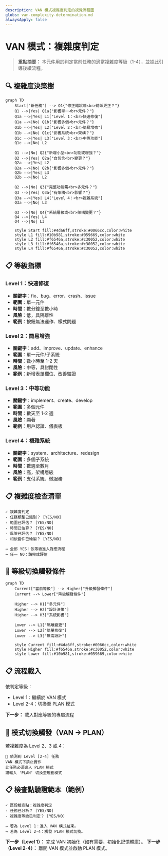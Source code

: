 ```yaml
---
description: VAN 模式複雜度判定的視覺流程圖
globs: van-complexity-determination.md
alwaysApply: false
---
```


# VAN 模式：複雜度判定

> **重點摘要：** 本元件用於判定當前任務的適當複雜度等級（1-4），並據此引導後續流程。

## 🔍 複雜度決策樹

```mermaid
graph TD
    Start["新任務"] --> Q1{"修正錯誤或<br>錯誤更正？"}
    Q1 -->|Yes| Q1a{"影響單一<br>元件？"}
    Q1a -->|Yes| L1["Level 1：<br>快速修復"]
    Q1a -->|No| Q1b{"影響多個<br>元件？"}
    Q1b -->|Yes| L2["Level 2：<br>簡易增強"]
    Q1b -->|No| Q1c{"影響系統<br>架構？"}
    Q1c -->|Yes| L3["Level 3：<br>中等功能"]
    Q1c -->|No| L2

    Q1 -->|No| Q2{"新增小型<br>功能或增強？"}
    Q2 -->|Yes| Q2a{"自包含<br>變更？"}
    Q2a -->|Yes| L2
    Q2a -->|No| Q2b{"影響多個<br>元件？"}
    Q2b -->|Yes| L3
    Q2b -->|No| L2

    Q2 -->|No| Q3{"完整功能需<br>多元件？"}
    Q3 -->|Yes| Q3a{"有架構<br>影響？"}
    Q3a -->|Yes| L4["Level 4：<br>複雜系統"]
    Q3a -->|No| L3

    Q3 -->|No| Q4{"系統層級或<br>架構變更？"}
    Q4 -->|Yes| L4
    Q4 -->|No| L3

    style Start fill:#4da6ff,stroke:#0066cc,color:white
    style L1 fill:#10b981,stroke:#059669,color:white
    style L2 fill:#f6546a,stroke:#c30052,color:white
    style L3 fill:#f6546a,stroke:#c30052,color:white
    style L4 fill:#f6546a,stroke:#c30052,color:white
```

## 📋 等級指標

### Level 1：快速修復

- **關鍵字**：fix、bug、error、crash、issue
- **範圍**：單一元件
- **時間**：數分鐘至數小時
- **風險**：低，具隔離性
- **範例**：按鈕無法運作、樣式問題

### Level 2：簡易增強

- **關鍵字**：add、improve、update、enhance
- **範圍**：單一元件/子系統
- **時間**：數小時至 1-2 天
- **風險**：中等，具封閉性
- **範例**：新增表單欄位、改善驗證

### Level 3：中等功能

- **關鍵字**：implement、create、develop
- **範圍**：多個元件
- **時間**：數天至 1-2 週
- **風險**：顯著
- **範例**：用戶認證、儀表板

### Level 4：複雜系統

- **關鍵字**：system、architecture、redesign
- **範圍**：多個子系統
- **時間**：數週至數月
- **風險**：高，架構層級
- **範例**：支付系統、微服務

## 📋 複雜度檢查清單

```
✓ 複雜度判定
- 任務類型已識別？ [YES/NO]
- 範圍已評估？ [YES/NO]
- 時間已估算？ [YES/NO]
- 風險已評估？ [YES/NO]
- 相依套件已繪製？ [YES/NO]

→ 全部 YES：依等級進入對應流程
→ 任一 NO：請完成評估
```

## 🔄 等級切換觸發條件

```mermaid
graph TD
    Current["當前等級"] --> Higher["升級觸發條件"]
    Current --> Lower["降級觸發條件"]

    Higher --> H1["多元件"]
    Higher --> H2["設計決策"]
    Higher --> H3["系統影響"]

    Lower --> L1["隔離變更"]
    Lower --> L2["簡單修復"]
    Lower --> L3["無需設計"]

    style Current fill:#4da6ff,stroke:#0066cc,color:white
    style Higher fill:#f6546a,stroke:#c30052,color:white
    style Lower fill:#10b981,stroke:#059669,color:white
```

## 📋 流程載入

依判定等級：

- Level 1：繼續於 VAN 模式
- Level 2-4：切換至 PLAN 模式

**下一步：** 載入對應等級的專屬流程

## 🚨 模式切換觸發（VAN → PLAN）

若複雜度為 Level 2、3 或 4：

```
🚫 偵測到 Level [2-4] 任務
VAN 模式下禁止實作
此任務必須進入 PLAN 模式
請輸入 'PLAN' 切換至規劃模式
```

## 📋 檢查點驗證範本（範例）

```
✓ 區段檢查點：複雜度判定
- 任務已分析？ [YES/NO]
- 複雜度等級已判定？ [YES/NO]

→ 若為 Level 1：進入 VAN 模式結束。
→ 若為 Level 2-4：觸發 PLAN 模式切換。
```

**下一步（Level 1）：** 完成 VAN 初始化（如有需要，初始化記憶體庫）。
**下一步（Level 2-4）：** 離開 VAN 模式並啟動 PLAN 模式。
